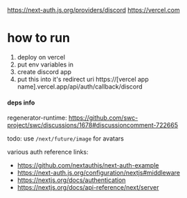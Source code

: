 https://next-auth.js.org/providers/discord
https://vercel.com

# how to run

1. deploy on vercel
2. put env variables in
3. create discord app
4. put this into it's redirect uri https://[vercel app name].vercel.app/api/auth/callback/discord


#### deps info

regenerator-runtime: https://github.com/swc-project/swc/discussions/1678#discussioncomment-722665

todo: use `/next/future/image` for avatars


various auth reference links:
- https://github.com/nextauthjs/next-auth-example
- https://next-auth.js.org/configuration/nextjs#middleware
- https://nextjs.org/docs/authentication
- https://nextjs.org/docs/api-reference/next/server
